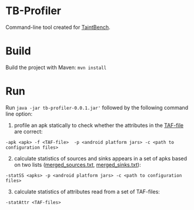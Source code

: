 # TB-Profiler
Command-line tool created for  [TaintBench](https://taintbench.github.io).

# Build
Build the project with Maven: ``mvn install``

# Run
Run ``java -jar tb-profiler-0.0.1.jar'`` followed by the following command line option: 

1. profile an apk statically to check whether the attributes in the [TAF-file](https://github.com/TaintBench/TaintBench/blob/master/TAF-schema.json) are correct:

``
 -apk <apk> -f <TAF-file>  -p <android platform jars> -c <path to
           configuration files>
``

2. calculate statistics of sources and sinks appears in a set of apks based on two lists ([merged_sources.txt](config/merged_sources.txt), [merged_sinks.txt](config/merged_sinks.txt)):

``
 -statSS <apks> -p <android platform jars> -c <path to configuration
           files>
``

3. calculate statistics of attributes read from a set of TAF-files:

``
  -statAttr <TAF-files>
``

